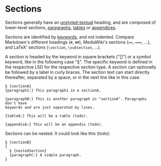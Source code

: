 # Sections

Sections generally have an [unstyled-textual](./text.md) heading,
and are composed of lower-level sections, [paragraphs](./block.md),
[tables](todo) or [appendices](todo).

Sections are identified by [keywords](general/identifier.md#input-identifiers),
and not indented.
Compare Markdown's different headings (`#`, `##`),
MediaWiki's sections (`==`, `===`, ...), and
LaTeX' sections (`\section`, `\subsection`, ...).

A section is headed by the keyword in square brackets ("[<keyword>]") or a
symbol keyword, like in the following case "§". The specific keyword is defined in the
respective LSD for the respective section type. A section can optionally be
followed by a label in curly braces. The section text can start directly
thereafter, separated by a space, or in the next line like in this case.

```
§ {sectionA}
{paragraph1:} This paragraph1 in a sectionA.

{paragraphB:} This is another paragraph in "sectionA". Paragraphs don't have
keywords and are just separated by lines.

{tableA:} This will be a table (todo).

{appendixA:} This will be an appendix (todo).
```

Sections can be nested. It could look like this (todo):

```
§ {sectionB}
{
  § {nestedSection}
  {paragraphC:} A simple paragraph.
}

```


